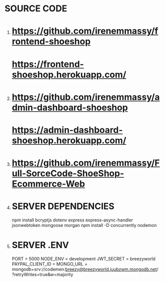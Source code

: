 # SOURCE CODE

1.  <!-- Frontend File (Static File) without Backend -->

    # https://github.com/irenemmassy/frontend-shoeshop

    <!-- LIVE -->

    # https://frontend-shoeshop.herokuapp.com/

2.  <!-- Admin Dashboard File (Static File) without Backend -->

    # https://github.com/irenemmassy/admin-dashboard-shoeshop

    <!-- LIVE ADMIN -->

    # https://admin-dashboard-shoeshop.herokuapp.com/

3.  <!-- FULL ADMIN & CLIENT SOURCE CODE -->

    # https://github.com/irenemmassy/Full-SorceCode-ShoeShop-Ecommerce-Web

4.  # SERVER DEPENDENCIES

    npm install bcryptjs dotenv express express-async-handler jsonwebtoken mongoose morgan
    npm install -D concurrently nodemon

5.  # SERVER .ENV

    PORT = 5000
    NODE_ENV = development
    JWT_SECRET = breezyworld
    PAYPAL_CLIENT_ID = 
    MONGO_URL = mongodb+srv://codemen:breezy@breezyworld.juubzwm.mongodb.net/?retryWrites=true&w=majority